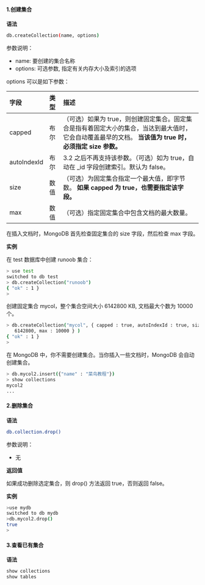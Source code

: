 #### 1.创建集合

**语法**

```bash
db.createCollection(name, options)
```

参数说明：

- name: 要创建的集合名称
- options: 可选参数, 指定有关内存大小及索引的选项

options 可以是如下参数：

| 字段        | 类型 | 描述                                                         |
| :---------- | :--- | :----------------------------------------------------------- |
| capped      | 布尔 | （可选）如果为 true，则创建固定集合。固定集合是指有着固定大小的集合，当达到最大值时，它会自动覆盖最早的文档。 **当该值为 true 时，必须指定 size 参数。** |
| autoIndexId | 布尔 | 3.2 之后不再支持该参数。（可选）如为 true，自动在 _id 字段创建索引。默认为 false。 |
| size        | 数值 | （可选）为固定集合指定一个最大值，即字节数。 **如果 capped 为 true，也需要指定该字段。** |
| max         | 数值 | （可选）指定固定集合中包含文档的最大数量。                   |

在插入文档时，MongoDB 首先检查固定集合的 size 字段，然后检查 max 字段。

**实例**

在 test 数据库中创建 runoob 集合：

```bash
> use test
switched to db test
> db.createCollection("runoob")
{ "ok" : 1 }
>
```

创建固定集合 mycol，整个集合空间大小 6142800 KB, 文档最大个数为 10000 个。

```bash
> db.createCollection("mycol", { capped : true, autoIndexId : true, size : 
   6142800, max : 10000 } )
{ "ok" : 1 }
>
```

在 MongoDB 中，你不需要创建集合。当你插入一些文档时，MongoDB 会自动创建集合。

```bash
> db.mycol2.insert({"name" : "菜鸟教程"})
> show collections
mycol2
...
```

#### 2.删除集合

**语法**

```bash
db.collection.drop()
```

参数说明：

- 无

**返回值**

如果成功删除选定集合，则 drop() 方法返回 true，否则返回 false。

**实例**

```bash
>use mydb
switched to db mydb
>db.mycol2.drop()
true
>
```



#### 3.查看已有集合

**语法**

```bash
show collections
show tables
```